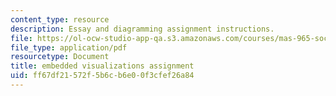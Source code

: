 ```yaml
---
content_type: resource
description: Essay and diagramming assignment instructions.
file: https://ol-ocw-studio-app-qa.s3.amazonaws.com/courses/mas-965-social-visualization-fall-2004/ff67df21572f5b6cb6e00f3cfef26a84_assn12.pdf
file_type: application/pdf
resourcetype: Document
title: embedded visualizations assignment
uid: ff67df21-572f-5b6c-b6e0-0f3cfef26a84
---
```

